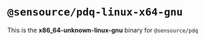 # `@sensource/pdq-linux-x64-gnu`

This is the **x86_64-unknown-linux-gnu** binary for `@sensource/pdq`
